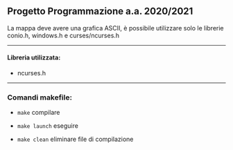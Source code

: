 ## Progetto Programmazione a.a. 2020/2021

La mappa deve avere una grafica ASCII, è possibile utilizzare solo le librerie conio.h, windows.h e curses/ncurses.h</p>

---

 #### Libreria utilizzata:
 - ncurses.h

---

### Comandi makefile:

- `make`       compilare

- `make launch`   eseguire
  
- `make clean`   eliminare file di compilazione

